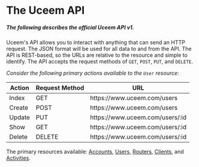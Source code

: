 # The Uceem API

##### _The following describes the official Uceem API v1._

Uceem's API allows you to interact with anything that can send an HTTP request.  The JSON format will be used for all data to and from the API.  The API is REST-based, so the URLs are relative to the resource and simple to identify. The API accepts the request methods of `GET`, `POST`, `PUT`, and `DELETE`.

_Consider the following primary actions available to the `User` resource:_

<table class='pure-table pure-table-horizontal'>
  <thead>
    <tr>
      <th>Action</th>
      <th>Request Method</th>
      <th>URL</th>
    </tr>
  </thead>
  <tbody>
    <tr>
      <td>Index</td>
      <td>GET</td>
      <td>https://www.uceem.com/users</td>
    </tr>
    <tr>
      <td>Create</td>
      <td>POST</td>
      <td>https://www.uceem.com/users</td>
    </tr>
    <tr>
      <td>Update</td>
      <td>PUT</td>
      <td>https://www.uceem.com/users/:id</td>
    </tr>
    <tr>
      <td>Show</td>
      <td>GET</td>
      <td>https://www.uceem.com/users/:id</td>
    </tr>
    <tr>
      <td>Delete</td>
      <td>DELETE</td>
      <td>https://www.uceem.com/users/:id</td>
    </tr>
  </tbody>
</table>

The primary resources available: [Accounts](/accounts/), [Users](/users/), [Routers](/routers/), [Clients](/clients/), and [Activities](/activities/).
